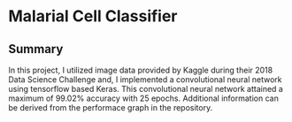 # Malarial Cell Classifier 

## Summary
In this project, I utilized image data provided by Kaggle during their 2018 Data Science Challenge and, I implemented a 
convolutional neural network using tensorflow based Keras. This convolutional neural network attained a maximum of 99.02%
accuracy with 25 epochs. Additional information can be derived from the performace graph in the repository.
